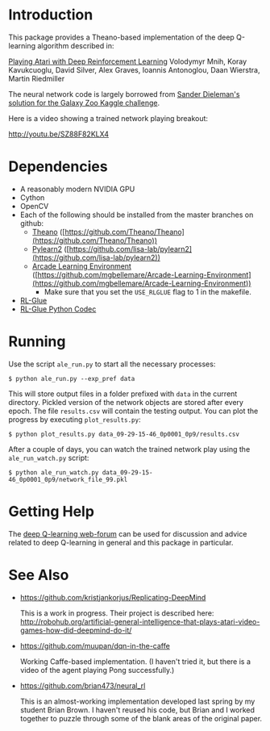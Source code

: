 # Introduction 

This package provides a Theano-based implementation of the deep
Q-learning algorithm described in:

[Playing Atari with Deep Reinforcement Learning](http://arxiv.org/abs/1312.5602)
Volodymyr Mnih, Koray Kavukcuoglu, David Silver, Alex Graves, Ioannis
Antonoglou, Daan Wierstra, Martin Riedmiller

The neural network code is largely borrowed from [Sander Dieleman's
solution for the Galaxy Zoo Kaggle
challenge](http://benanne.github.io/2014/04/05/galaxy-zoo.html).

Here is a video showing a trained network playing breakout:

 http://youtu.be/SZ88F82KLX4


# Dependencies

* A reasonably modern NVIDIA GPU
* Cython
* OpenCV
* Each of the following should be installed from the master branches on github:
  * [Theano](http://deeplearning.net/software/theano/) ([https://github.com/Theano/Theano](https://github.com/Theano/Theano))
  * [Pylearn2](http://deeplearning.net/software/pylearn2/) ([https://github.com/lisa-lab/pylearn2](https://github.com/lisa-lab/pylearn2))
  * [Arcade Learning Environment](http://www.arcadelearningenvironment.org/) ([https://github.com/mgbellemare/Arcade-Learning-Environment](https://github.com/mgbellemare/Arcade-Learning-Environment))
     * Make sure that you set the `USE_RLGLUE` flag to 1 in the makefile.
* [RL-Glue](http://glue.rl-community.org/wiki/Main_Page)
* [RL-Glue Python Codec](http://glue.rl-community.org/wiki/Python_Codec)


# Running

Use the script `ale_run.py` to start all the necessary processes:

`$ python ale_run.py --exp_pref data`

This will store output files in a folder prefixed with `data` in the current
directory.  Pickled version of the network objects are stored after every 
epoch.  The file `results.csv` will contain the testing output.  You can 
plot the progress by executing `plot_results.py`:

`$ python plot_results.py data_09-29-15-46_0p0001_0p9/results.csv`

After a couple of days, you can watch the trained network play using the 
`ale_run_watch.py` script: 

`$ python ale_run_watch.py data_09-29-15-46_0p0001_0p9/network_file_99.pkl`

# Getting Help

The [deep Q-learning web-forum](https://groups.google.com/forum/#!forum/deep-q-learning)
can be used for discussion and advice related to deep Q-learning in
general and this package in particular.

# See Also

* https://github.com/kristjankorjus/Replicating-DeepMind

  This is a work in progress.  Their project is described here: 
  http://robohub.org/artificial-general-intelligence-that-plays-atari-video-games-how-did-deepmind-do-it/

* https://github.com/muupan/dqn-in-the-caffe

  Working Caffe-based implementation.  (I haven't tried it, but there is a video of the agent playing Pong successfully.) 

* https://github.com/brian473/neural_rl

  This is an almost-working implementation developed last spring by my
  student Brian Brown.  I haven't reused his code, but Brian and I
  worked together to puzzle through some of the blank areas of the
  original paper.